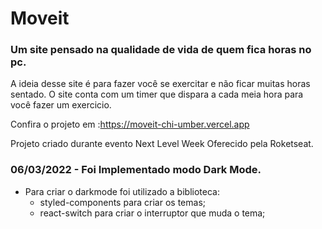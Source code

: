 # Moveit
### Um site pensado na qualidade de vida de quem fica horas no pc.
A ideia desse site é para fazer você se exercitar e não ficar muitas horas sentado.
O site conta com um timer que dispara a cada meia hora para você fazer um exercicio.

Confira o projeto em :https://moveit-chi-umber.vercel.app

Projeto criado durante evento Next Level Week Oferecido pela Roketseat.

### 06/03/2022 - Foi Implementado modo Dark Mode.
* Para criar o darkmode foi utilizado a biblioteca:
  *  styled-components para criar os temas;
  *  react-switch para criar o interruptor que muda o tema;
